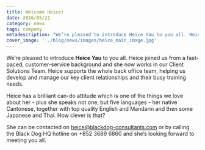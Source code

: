 ```yaml
---
title: Welcome Heice!
date: 2016/05/21
category: news
tags: company
metadescription: "We’re pleased to introduce Heice Yau to you all. Heice joined us from a fast-paced, customer-service background and she now works in our Client Solutions Team."
cover_image: '../blog/news/images/heice_main_image.jpg'
---
```


We’re pleased to introduce __Heice Yau__ to you all. Heice joined us from a fast-paced, customer-service background and she now works in our Client Solutions Team. Heice supports the whole back office team, helping us develop and manage our key client relationships and their busy training needs.

Heice has a brilliant can-do attitude which is one of the things we love about her - plus she speaks not one, but five languages - her native Cantonese, together with top quality English and Mandarin and then some Japanese and Thai. How clever is that?

She can be contacted on [heice@blackdog-consultants.com](mailto:heice@blackdog-consultants.com) or by calling the Black Dog HQ hotline on +852 3689 6860 and she’s looking forward to meeting you all.